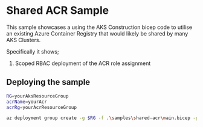 # Shared ACR Sample

This sample showcases a using the AKS Construction bicep code to utilise an existing Azure Container Registry that would likely be shared by many AKS Clusters.

Specifically it shows;

1. Scoped RBAC deployment of the ACR role assignment

## Deploying the sample

```bash
RG=yourAksResourceGroup
acrName=yourAcr
acrRg=yourAcrResourceGroup

az deployment group create -g $RG -f .\samples\shared-acr\main.bicep -p acrName=$acrName acrRg=$acrRg
```